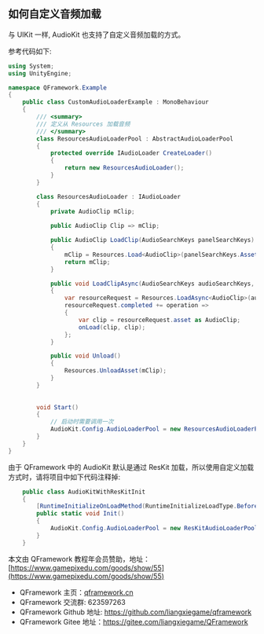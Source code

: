 ﻿## 如何自定义音频加载

与 UIKit 一样, AudioKit 也支持了自定义音频加载的方式。

参考代码如下:

```csharp
using System;
using UnityEngine;

namespace QFramework.Example
{
    public class CustomAudioLoaderExample : MonoBehaviour
    {
        /// <summary>
        /// 定义从 Resources 加载音频
        /// </summary>
        class ResourcesAudioLoaderPool : AbstractAudioLoaderPool
        {
            protected override IAudioLoader CreateLoader()
            {
                return new ResourcesAudioLoader();
            }
        }

        class ResourcesAudioLoader : IAudioLoader
        {
            private AudioClip mClip;
        
            public AudioClip Clip => mClip;

            public AudioClip LoadClip(AudioSearchKeys panelSearchKeys)
            {
                mClip = Resources.Load<AudioClip>(panelSearchKeys.AssetName);
                return mClip;
            }

            public void LoadClipAsync(AudioSearchKeys audioSearchKeys, Action<bool,AudioClip> onLoad)
            {
                var resourceRequest = Resources.LoadAsync<AudioClip>(audioSearchKeys.AssetName);
                resourceRequest.completed += operation =>
                {
                    var clip = resourceRequest.asset as AudioClip;
                    onLoad(clip, clip);
                };
            }

            public void Unload()
            {
                Resources.UnloadAsset(mClip);
            }
        }
        
        
        void Start()
        {
            // 启动时需要调用一次
            AudioKit.Config.AudioLoaderPool = new ResourcesAudioLoaderPool();
        }
    }
}

```

由于 QFramework 中的 AudioKit 默认是通过 ResKit 加载，所以使用自定义加载方式时，请将项目中如下代码注释掉:

```csharp
    public class AudioKitWithResKitInit 
    {
        [RuntimeInitializeOnLoadMethod(RuntimeInitializeLoadType.BeforeSceneLoad)]
        public static void Init()
        {
            AudioKit.Config.AudioLoaderPool = new ResKitAudioLoaderPool();
        }
    }
```

本文由 QFramework 教程年会员赞助，地址：[https://www.gamepixedu.com/goods/show/55](https://www.gamepixedu.com/goods/show/55)

* QFramework 主页：[qframework.cn](https://qframework.cn)
* QFramework 交流群: 623597263
* QFramework Github 地址: <https://github.com/liangxiegame/qframework>
* QFramework Gitee 地址：<https://gitee.com/liangxiegame/QFramework>
